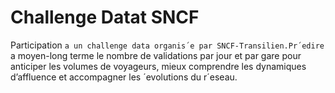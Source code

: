 # Challenge Datat SNCF
 Participation `a un challenge data organis´e par SNCF-Transilien.Pr´edire `a moyen-long terme le nombre de validations par jour et par gare pour anticiper les volumes de voyageurs, mieux comprendre les dynamiques d’affluence et accompagner les ´evolutions du r´eseau.
